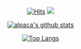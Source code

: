 <div align=center>
  
  [![Hits](https://hits.seeyoufarm.com/api/count/incr/badge.svg?url=https%3A%2F%2Fgithub.com%2FAlpaca92&count_bg=%2300112C&title_bg=%230ABF53&icon=reasonstudios.svg&icon_color=%23E7E7E7&title=hits&edge_flat=false)](https://hits.seeyoufarm.com)
  ![](https://www.codewars.com/users/Alpaca92/badges/micro)
  
  [![alpaca's github stats](https://github-readme-stats.vercel.app/api?username=alpaca92&theme=merko)](https://github.com/anuraghazra/github-readme-stats)
  
  [![Top Langs](https://github-readme-stats.vercel.app/api/top-langs/?username=alpaca92&layout=compact)](https://github.com/anuraghazra/github-readme-stats)
  
  
</div>
